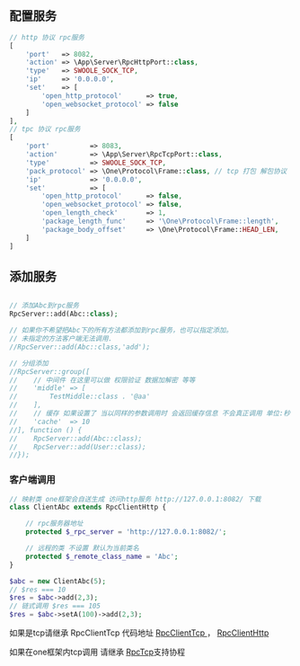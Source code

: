 ## 配置服务
```php
// http 协议 rpc服务
[
    'port'   => 8082,
    'action' => \App\Server\RpcHttpPort::class,
    'type'   => SWOOLE_SOCK_TCP,
    'ip'     => '0.0.0.0',
    'set'    => [
        'open_http_protocol'      => true,
        'open_websocket_protocol' => false
    ]
],
// tpc 协议 rpc服务
[
    'port'          => 8083,
    'action'        => \App\Server\RpcTcpPort::class,
    'type'          => SWOOLE_SOCK_TCP,
    'pack_protocol' => \One\Protocol\Frame::class, // tcp 打包 解包协议
    'ip'            => '0.0.0.0',
    'set'           => [
        'open_http_protocol'      => false,
        'open_websocket_protocol' => false,
        'open_length_check'       => 1,
        'package_length_func'     => '\One\Protocol\Frame::length',
        'package_body_offset'     => \One\Protocol\Frame::HEAD_LEN,
    ]
]
```

## 添加服务

```php

// 添加Abc到rpc服务
RpcServer::add(Abc::class);

// 如果你不希望把Abc下的所有方法都添加到rpc服务，也可以指定添加。
// 未指定的方法客户端无法调用.
//RpcServer::add(Abc::class,'add');

// 分组添加
//RpcServer::group([
//    // 中间件 在这里可以做 权限验证 数据加解密 等等
//    'middle' => [
//        TestMiddle::class . '@aa'
//    ],
//    // 缓存 如果设置了 当以同样的参数调用时 会返回缓存信息 不会真正调用 单位:秒
//    'cache'  => 10
//], function () {
//    RpcServer::add(Abc::class);
//    RpcServer::add(User::class);
//});

```


### 客户端调用
```php
// 映射类 one框架会自送生成 访问http服务 http://127.0.0.1:8082/ 下载
class ClientAbc extends RpcClientHttp {

    // rpc服务器地址 
    protected $_rpc_server = 'http://127.0.0.1:8082/';

    // 远程的类 不设置 默认为当前类名
    protected $_remote_class_name = 'Abc';
}

$abc = new ClientAbc(5);
// $res === 10
$res = $abc->add(2,3);
// 链式调用 $res === 105
$res = $abc->setA(100)->add(2,3);

```

如果是tcp请继承 RpcClientTcp
代码地址 [RpcClientTcp ](https://github.com/lizhichao/one/blob/master/src/Swoole/RpcClientTcp.php)， [RpcClientHttp](https://github.com/lizhichao/one/blob/master/src/Swoole/RpcClientHttp.php)

如果在one框架内tcp调用 请继承 [RpcTcp](https://github.com/lizhichao/one-app/blob/master/App/Client/RpcTcp.php)支持协程



